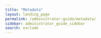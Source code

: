 ```yaml
---
title: "Metadata"
layout: landing_page
permalink: /administrator-guide/metadata/
sidebar: administrator_guide_sidebar
search: exclude
---
```

